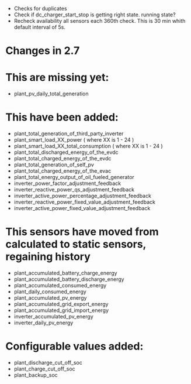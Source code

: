 - Checks for duplicates
- Check if dc_charger_start_stop is getting right state. running state?
- Recheck availability all sensors each 360th check. This is 30 min whith default interval of 5s.


# Changes in 2.7

# This are missing yet:
- plant_pv_daily_total_generation 

# This have been added:
- plant_total_generation_of_third_party_inverter
- plant_smart_load_XX_power ( where XX is 1 - 24 )
- plant_smart_load_XX_total_consumption ( where XX is 1 - 24 )
- plant_total_discharged_energy_of_the_evdc
- plant_total_charged_energy_of_the_evdc
- plant_total_generation_of_self_pv
- plant_total_charged_energy_of_the_evac
- plant_total_energy_output_of_oil_fueled_generator
- inverter_power_factor_adjustment_feedback
- inverter_reactive_power_qs_adjustment_feedback
- inverter_active_power_percentage_adjustment_feedback
- inverter_reactive_power_fixed_value_adjustment_feedback
- inverter_active_power_fixed_value_adjustment_feedback

# This sensors have moved from calculated to static sensors, regaining history
- plant_accumulated_battery_charge_energy
- plant_accumulated_battery_discharge_energy
- plant_accumulated_consumed_energy
- plant_daily_consumed_energy
- plant_accumulated_pv_energy
- plant_accumulated_grid_export_energy
- plant_accumulated_grid_import_energy
- inverter_accumulated_pv_energy
- inverter_daily_pv_energy

# Configurable values added:
- plant_discharge_cut_off_soc
- plant_charge_cut_off_soc
- plant_backup_soc
